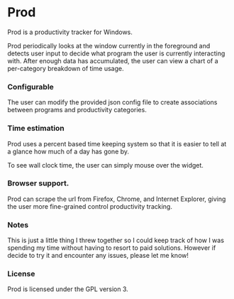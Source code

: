 Prod
=========

Prod is a productivity tracker for Windows.

Prod periodically looks at the window currently in the foreground 
and detects user input to decide what program the user is currently 
interacting with. After enough data has accumulated, the user can 
view a chart of a per-category breakdown of time usage.

### Configurable

The user can modify the provided json config file to create associations
between programs and productivity categories.

### Time estimation

Prod uses a percent based time keeping system so that it is easier to 
tell at a glance how much of a day has gone by.

To see wall clock time, the user can simply mouse over the widget.

### Browser support.

Prod can scrape the url from Firefox, Chrome, and Internet Explorer, 
giving the user more fine-grained control productivity tracking.

### Notes

This is just a little thing I threw together so I could keep track of
how I was spending my time without having to resort to paid solutions.
However if decide to try it and encounter any issues, please let me know!

### License

Prod is licensed under the GPL version 3.
